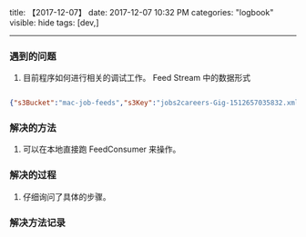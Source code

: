 title: 【2017-12-07】
date: 2017-12-07 10:32 PM
categories: "logbook"
visible: hide
tags: [dev,]

---

### 遇到的问题

1. 目前程序如何进行相关的调试工作。
Feed Stream 中的数据形式

```json

{"s3Bucket":"mac-job-feeds","s3Key":"jobs2careers-Gig-1512657035832.xml","jobFeedXML":{"id":"companies/3da9bfc9-9cfe-4373-b0fb-c181cd47c333","name":"Gig","url":"http://www2.jobs2careers.com/feed.php?id=1183-2055&c=1&pass=p8u01XbM3Pq5Fv2W","type":"jobs2careers","jobXmlTag":"job","gzipped":true,"emptyCDATA":false}}

```

### 解决的方法

1. 可以在本地直接跑 FeedConsumer 来操作。

### 解决的过程

1. 仔细询问了具体的步骤。

### 解决方法记录

